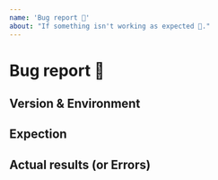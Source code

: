 ```yaml
---
name: 'Bug report 🐞'
about: "If something isn't working as expected 🤔."
---
```


# Bug report 🐞

## Version & Environment

## Expection

## Actual results (or Errors)
